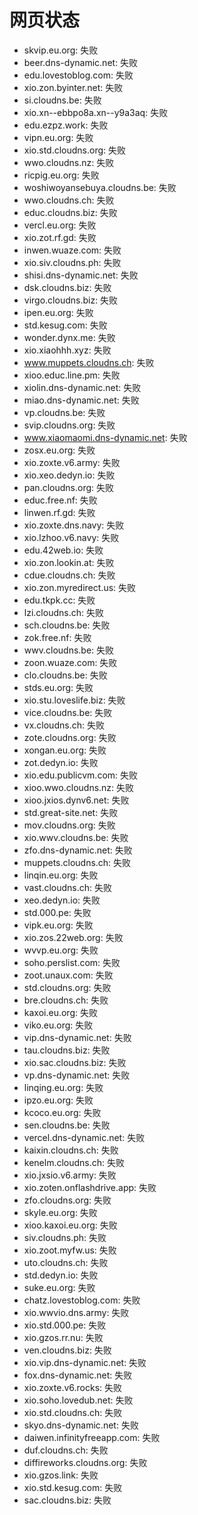 # 网页状态
- skvip.eu.org: 失败
- beer.dns-dynamic.net: 失败
- edu.lovestoblog.com: 失败
- xio.zon.byinter.net: 失败
- si.cloudns.be: 失败
- xio.xn--ebbpo8a.xn--y9a3aq: 失败
- edu.ezpz.work: 失败
- vipn.eu.org: 失败
- xio.std.cloudns.org: 失败
- wwo.cloudns.nz: 失败
- ricpig.eu.org: 失败
- woshiwoyansebuya.cloudns.be: 失败
- wwo.cloudns.ch: 失败
- educ.cloudns.biz: 失败
- vercl.eu.org: 失败
- xio.zot.rf.gd: 失败
- inwen.wuaze.com: 失败
- xio.siv.cloudns.ph: 失败
- shisi.dns-dynamic.net: 失败
- dsk.cloudns.biz: 失败
- virgo.cloudns.biz: 失败
- ipen.eu.org: 失败
- std.kesug.com: 失败
- wonder.dynx.me: 失败
- xio.xiaohhh.xyz: 失败
- www.muppets.cloudns.ch: 失败
- xioo.educ.line.pm: 失败
- xiolin.dns-dynamic.net: 失败
- miao.dns-dynamic.net: 失败
- vp.cloudns.be: 失败
- svip.cloudns.org: 失败
- www.xiaomaomi.dns-dynamic.net: 失败
- zosx.eu.org: 失败
- xio.zoxte.v6.army: 失败
- xio.xeo.dedyn.io: 失败
- pan.cloudns.org: 失败
- educ.free.nf: 失败
- linwen.rf.gd: 失败
- xio.zoxte.dns.navy: 失败
- xio.lzhoo.v6.navy: 失败
- edu.42web.io: 失败
- xio.zon.lookin.at: 失败
- cdue.cloudns.ch: 失败
- xio.zon.myredirect.us: 失败
- edu.tkpk.cc: 失败
- lzi.cloudns.ch: 失败
- sch.cloudns.be: 失败
- zok.free.nf: 失败
- wwv.cloudns.be: 失败
- zoon.wuaze.com: 失败
- clo.cloudns.be: 失败
- stds.eu.org: 失败
- xio.stu.loveslife.biz: 失败
- vice.cloudns.be: 失败
- vx.cloudns.ch: 失败
- zote.cloudns.org: 失败
- xongan.eu.org: 失败
- zot.dedyn.io: 失败
- xio.edu.publicvm.com: 失败
- xioo.wwo.cloudns.nz: 失败
- xioo.jxios.dynv6.net: 失败
- std.great-site.net: 失败
- mov.cloudns.org: 失败
- xio.wwv.cloudns.be: 失败
- zfo.dns-dynamic.net: 失败
- muppets.cloudns.ch: 失败
- linqin.eu.org: 失败
- vast.cloudns.ch: 失败
- xeo.dedyn.io: 失败
- std.000.pe: 失败
- vipk.eu.org: 失败
- xio.zos.22web.org: 失败
- wvvp.eu.org: 失败
- soho.perslist.com: 失败
- zoot.unaux.com: 失败
- std.cloudns.org: 失败
- bre.cloudns.ch: 失败
- kaxoi.eu.org: 失败
- viko.eu.org: 失败
- vip.dns-dynamic.net: 失败
- tau.cloudns.biz: 失败
- xio.sac.cloudns.biz: 失败
- vp.dns-dynamic.net: 失败
- linqing.eu.org: 失败
- ipzo.eu.org: 失败
- kcoco.eu.org: 失败
- sen.cloudns.be: 失败
- vercel.dns-dynamic.net: 失败
- kaixin.cloudns.ch: 失败
- kenelm.cloudns.ch: 失败
- xio.jxsio.v6.army: 失败
- xio.zoten.onflashdrive.app: 失败
- zfo.cloudns.org: 失败
- skyle.eu.org: 失败
- xioo.kaxoi.eu.org: 失败
- siv.cloudns.ph: 失败
- xio.zoot.myfw.us: 失败
- uto.cloudns.ch: 失败
- std.dedyn.io: 失败
- suke.eu.org: 失败
- chatz.lovestoblog.com: 失败
- xio.wwvio.dns.army: 失败
- xio.std.000.pe: 失败
- xio.gzos.rr.nu: 失败
- ven.cloudns.biz: 失败
- xio.vip.dns-dynamic.net: 失败
- fox.dns-dynamic.net: 失败
- xio.zoxte.v6.rocks: 失败
- xio.soho.lovedub.net: 失败
- xio.std.cloudns.ch: 失败
- skyo.dns-dynamic.net: 失败
- daiwen.infinityfreeapp.com: 失败
- duf.cloudns.ch: 失败
- diffireworks.cloudns.org: 失败
- xio.gzos.link: 失败
- xio.std.kesug.com: 失败
- sac.cloudns.biz: 失败
